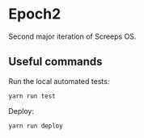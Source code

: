 # Epoch2

Second major iteration of Screeps OS.

## Useful commands

Run the local automated tests:

    yarn run test

Deploy:

    yarn run deploy
